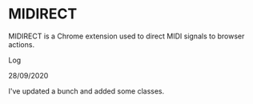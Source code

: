 # MIDIRECT
MIDIRECT is a Chrome extension used to direct MIDI signals to browser actions.


Log

28/09/2020

I've updated a bunch and added some classes. 
